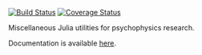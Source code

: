 [![Build Status](https://travis-ci.org/sam81/Psychophysics.jl.svg?branch=master)](https://travis-ci.org/sam81/Psychophysics.jl)
[![Coverage Status](https://coveralls.io/repos/github/sam81/Psychophysics.jl/badge.svg?branch=master)](https://coveralls.io/github/sam81/Psychophysics.jl?branch=master)

Miscellaneous Julia utilities for psychophysics research.

Documentation is available [here](http://samcarcagno.altervista.org/Psychophysics/site/index.html).

